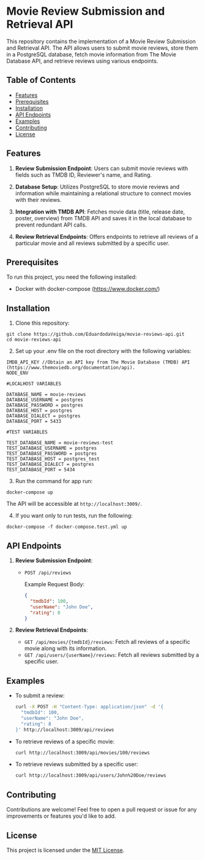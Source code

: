 # Movie Review Submission and Retrieval API

This repository contains the implementation of a Movie Review Submission and Retrieval API. The API allows users to submit movie reviews, store them in a PostgreSQL database, fetch movie information from The Movie Database API, and retrieve reviews using various endpoints.

## Table of Contents
- [Features](#features)
- [Prerequisites](#prerequisites)
- [Installation](#installation)
- [API Endpoints](#api-endpoints)
- [Examples](#examples)
- [Contributing](#contributing)
- [License](#license)

## Features

1. **Review Submission Endpoint**: Users can submit movie reviews with fields such as TMDB ID, Reviewer's name, and Rating.

2. **Database Setup**: Utilizes PostgreSQL to store movie reviews and information while maintaining a relational structure to connect movies with their reviews.

3. **Integration with TMDB API**: Fetches movie data (title, release date, poster, overview) from TMDB API and saves it in the local database to prevent redundant API calls.

4. **Review Retrieval Endpoints**: Offers endpoints to retrieve all reviews of a particular movie and all reviews submitted by a specific user.

## Prerequisites

To run this project, you need the following installed:

- Docker with docker-compose (https://www.docker.com/)

## Installation

1. Clone this repository:

```
git clone https://github.com/EduardodaVeiga/movie-reviews-api.git
cd movie-reviews-api
```

2. Set up your .env file on the root directory with the following variables: 
```
IMDB_API_KEY //Obtain an API key from The Movie Database (TMDB) API (https://www.themoviedb.org/documentation/api).
NODE_ENV 

#LOCALHOST VARIABLES
 
DATABASE_NAME = movie-reviews
DATABASE_USERNAME = postgres
DATABASE_PASSWORD = postgres
DATABASE_HOST = postgres
DATABASE_DIALECT = postgres
DATABASE_PORT = 5433

#TEST VARIABLES

TEST_DATABASE_NAME = movie-reviews-test
TEST_DATABASE_USERNAME = postgres
TEST_DATABASE_PASSWORD = postgres
TEST_DATABASE_HOST = postgres_test
TEST_DATABASE_DIALECT = postgres
TEST_DATABASE_PORT = 5434
```

3. Run the command for app run: 
```
docker-compose up
```

The API will be accessible at `http://localhost:3009/`.

4. If you want only to run tests, run the following:
```
docker-compose -f docker-compose.test.yml up
```

## API Endpoints

1. **Review Submission Endpoint**:

   - `POST /api/reviews`

     Example Request Body:

     ```json
     {
       "tmdbId": 100,
       "userName": "John Doe",
       "rating": 8
     }
     ```

2. **Review Retrieval Endpoints**:

   - `GET /api/movies/{tmdbId}/reviews`: Fetch all reviews of a specific movie along with its information.
   - `GET /api/users/{userName}/reviews`: Fetch all reviews submitted by a specific user.

## Examples

- To submit a review:

  ```bash
  curl -X POST -H "Content-Type: application/json" -d '{
    "tmdbId": 100,
    "userName": "John Doe",
    "rating": 8
  }' http://localhost:3009/api/reviews
  ```

- To retrieve reviews of a specific movie:

  ```bash
  curl http://localhost:3009/api/movies/100/reviews
  ```

- To retrieve reviews submitted by a specific user:

  ```bash
  curl http://localhost:3009/api/users/John%20Doe/reviews
  ```

## Contributing

Contributions are welcome! Feel free to open a pull request or issue for any improvements or features you'd like to add.

## License

This project is licensed under the [MIT License](LICENSE).